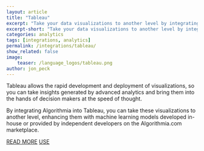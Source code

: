 ```yaml
---
layout: article
title: "Tableau"
excerpt: "Take your data visualizations to another level by integrating Algorithmia into Tableau"
excerpt-short: "Take your data visualizations to another level by integrating Algorithmia into Tableau"
categories: analytics
tags: [integrations, analytics]
permalink: /integrations/tableau/
show_related: false
image:
    teaser: /language_logos/tableau.png
author: jon_peck
---
```


Tableau allows the rapid development and deployment of visualizations, so you can take insights generated by advanced analytics and bring them into the hands of decision makers at the speed of thought.

By integrating Algorithmia into Tableau, you can take these visualizations to another level, enhancing them with machine learning models developed in-house or provided by independent developers on the Algorithmia.com marketplace.

<a href="https://algorithmia.com/blog/enrich-data-in-tableau-with-machine-learning-using-algorithmia" class="btn btn-default btn-primary"><i class="fa fa-book" aria-hidden="true"></i> READ MORE</a>
<a href="https://github.com/algorithmiaio/integrations/tree/master/Tableau" class="btn btn-default btn-primary"><i class="fa fa-code-fork" aria-hidden="true"></i> USE</a>
